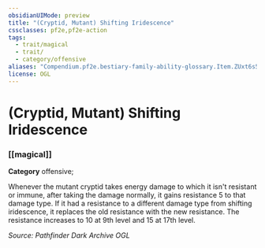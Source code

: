 ```yaml
---
obsidianUIMode: preview
title: "(Cryptid, Mutant) Shifting Iridescence"
cssclasses: pf2e,pf2e-action
tags:
  - trait/magical
  - trait/
  - category/offensive
aliases: "Compendium.pf2e.bestiary-family-ability-glossary.Item.ZUxt6s54TMgydXoW"
license: OGL
---
```

# (Cryptid, Mutant) Shifting Iridescence

### [[magical]]

**Category** offensive; 




Whenever the mutant cryptid takes energy damage to which it isn't resistant or immune, after taking the damage normally, it gains resistance 5 to that damage type. If it had a resistance to a different damage type from shifting iridescence, it replaces the old resistance with the new resistance. The resistance increases to 10 at 9th level and 15 at 17th level.

*Source: Pathfinder Dark Archive*
*OGL*
